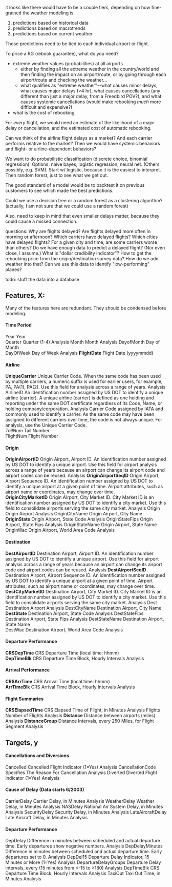 it looks like there would have to be a couple tiers, depending on how fine-grained the weather modeling is

1) predictions based on historical data
2) predictions based on macrotrends
3) predictions based on current weather

Those predictions need to be tied to each individual airport or flight.


To price a RG (rebook guarantee), what do you need?
* extreme weather values (probabilities) at all airports 
  - either by finding all the extreme weather in the country/world and then finding the impact on an airport/route, or by going through each airport/route and checking the weather...
  - what qualifies as "extreme weather"--what causes minor delays, what causes major delays (>4 hr), what causes cancellations (any different than just a major delay, from a Freedbird POV?), and what causes systemic cancellations (would make rebooking *much* more difficult and expensive?)
* what is the cost of rebooking

For *every* flight, we would need an estimate of the likelihood of a major delay or cancellation, and the estimated cost of automatic rebooking.


Can we think of the airline flight delays as a market? And each carrier performs relative to the market? Then we would have systemic behaviors and flight- or airline-dependent behaviors?


We want to do probabilistic classification (discrete choice, binomial regression). Options: naive bayes, logistic regression, neural net. (Others possibly, e.g. SVM). Start w/ logistic, because it is the easiest to interpret. Then random forest, just to see what we get out.


The good standard of a model  would be to backtest it on previous customers to see which made the best predictions.

Could we use a decision tree or a random forest as a clustering algorithm? (actually, I am not sure that we could use a random forest)

Also, need to keep in mind that even smaller delays matter, because they could cause a missed connection.

questions:
Why are flights delayed?
Are flights delayed more often in morning or afternoon?
Which carriers have delayed flights?
Which cities have delayed flights?
For a given city and time, are some carriers worse than others?
Do we have enough data to predict a delayed flight? (Nor even close, I assume.)
What is "dollar credibility indicator"?
How to get the rebooking price from the origin/destination survey data?
How do we add weather into that?
Can we use this data to identify "low-performing" planes?


todo:
stuff the data into a database



## Features, X:
Many of the features here are redundant. They should be condensed before modeling.

#### Time Period
Year  Year   
Quarter Quarter (1-4) Analysis
Month Month Analysis
DayofMonth  Day of Month   
DayOfWeek Day of Week Analysis
**FlightDate**  Flight Date (yyyymmdd)

#### Airline
**UniqueCarrier** Unique Carrier Code. When the same code has been used by multiple carriers, a numeric suffix is used for earlier users, for example, PA, PA(1), PA(2). Use this field for analysis across a range of years. Analysis
AirlineID An identification number assigned by US DOT to identify a unique airline (carrier). A unique airline (carrier) is defined as one holding and reporting under the same DOT certificate regardless of its Code, Name, or holding company/corporation. Analysis
Carrier Code assigned by IATA and commonly used to identify a carrier. As the same code may have been assigned to different carriers over time, the code is not always unique. For analysis, use the Unique Carrier Code.  
*TailNum* Tail Number  
FlightNum Flight Number  

#### Origin
**OriginAirportID** Origin Airport, Airport ID. An identification number assigned by US DOT to identify a unique airport. Use this field for airport analysis across a range of years because an airport can change its airport code and airport codes can be reused. Analysis
**OriginAirportSeqID**  Origin Airport, Airport Sequence ID. An identification number assigned by US DOT to identify a unique airport at a given point of time. Airport attributes, such as airport name or coordinates, may change over time.   
**OriginCityMarketID**  Origin Airport, City Market ID. City Market ID is an identification number assigned by US DOT to identify a city market. Use this field to consolidate airports serving the same city market. Analysis
Origin  Origin Airport  Analysis
OriginCityName  Origin Airport, City Name  
**OriginState** Origin Airport, State Code  Analysis
OriginStateFips Origin Airport, State Fips  Analysis
OriginStateName Origin Airport, State Name   
OriginWac Origin Airport, World Area Code Analysis

#### Destination
**DestAirportID** Destination Airport, Airport ID. An identification number assigned by US DOT to identify a unique airport. Use this field for airport analysis across a range of years because an airport can change its airport code and airport codes can be reused.  Analysis
**DestAirportSeqID**  Destination Airport, Airport Sequence ID. An identification number assigned by US DOT to identify a unique airport at a given point of time. Airport attributes, such as airport name or coordinates, may change over time.  
**DestCityMarketID**  Destination Airport, City Market ID. City Market ID is an identification number assigned by US DOT to identify a city market. Use this field to consolidate airports serving the same city market.  Analysis
Dest  Destination Airport Analysis
DestCityName  Destination Airport, City Name   
**DestState** Destination Airport, State Code Analysis
DestStateFips Destination Airport, State Fips Analysis
DestStateName Destination Airport, State Name  
DestWac Destination Airport, World Area Code  Analysis

#### Departure Performance
**CRSDepTime**  CRS Departure Time (local time: hhmm)  
**DepTimeBlk**  CRS Departure Time Block, Hourly Intervals  Analysis

#### Arrival Performance
**CRSArrTime**  CRS Arrival Time (local time: hhmm)  
**ArrTimeBlk**  CRS Arrival Time Block, Hourly Intervals  Analysis

#### Flight Summaries
**CRSElapsedTime**  CRS Elapsed Time of Flight, in Minutes  Analysis
Flights Number of Flights Analysis
**Distance**  Distance between airports (miles) Analysis
**DistanceGroup** Distance Intervals, every 250 Miles, for Flight Segment Analysis

## Targets, y
#### Cancellations and Diversions
Cancelled Cancelled Flight Indicator (1=Yes)  Analysis
CancellationCode  Specifies The Reason For Cancellation Analysis
Diverted  Diverted Flight Indicator (1=Yes) Analysis

#### Cause of Delay (Data starts 6/2003)
CarrierDelay  Carrier Delay, in Minutes Analysis
WeatherDelay  Weather Delay, in Minutes Analysis
NASDelay  National Air System Delay, in Minutes Analysis
SecurityDelay Security Delay, in Minutes  Analysis
LateAircraftDelay Late Aircraft Delay, in Minutes Analysis

#### Departure Performance
DepDelay  Difference in minutes between scheduled and actual departure time. Early departures show negative numbers.  Analysis
DepDelayMinutes Difference in minutes between scheduled and actual departure time. Early departures set to 0. Analysis
DepDel15  Departure Delay Indicator, 15 Minutes or More (1=Yes) Analysis
DepartureDelayGroups  Departure Delay intervals, every (15 minutes from <-15 to >180) Analysis
DepTimeBlk  CRS Departure Time Block, Hourly Intervals  Analysis
TaxiOut Taxi Out Time, in Minutes Analysis